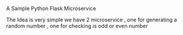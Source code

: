   A Sample Python Flask Microservice 

The Idea is very simple we have 2 microservice , one for 
generating a random number , one for checking is odd or even 
number 
